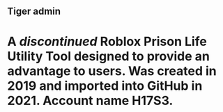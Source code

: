 
## **Tiger admin**
# A ***discontinued*** Roblox Prison Life Utility Tool designed to provide an advantage to users. Was created in 2019 and imported into GitHub in 2021. Account name H17S3.
